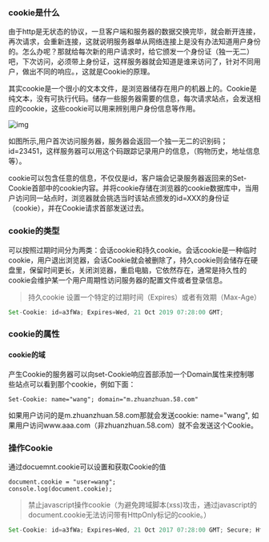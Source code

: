 ### cookie是什么

由于http是无状态的协议，一旦客户端和服务器的数据交换完毕，就会断开连接，再次请求，会重新连接，这就说明服务器单从网络连接上是没有办法知道用户身份的。怎么办呢？那就给每次新的用户请求时，给它颁发一个身份证（独一无二）吧，下次访问，必须带上身份证，这样服务器就会知道是谁来访问了，针对不同用户，做出不同的响应。，这就是Cookie的原理。

其实cookie是一个很小的文本文件，是浏览器储存在用户的机器上的。Cookie是纯文本，没有可执行代码。储存一些服务器需要的信息，每次请求站点，会发送相应的cookie，这些cookie可以用来辨别用户身份信息等作用。

![img](https://images2017.cnblogs.com/blog/1203274/201712/1203274-20171209110335937-33858862.png)

如图所示,用户首次访问服务器，服务器会返回一个独一无二的识别码；id=23451，这样服务器可以用这个码跟踪记录用户的信息，（购物历史，地址信息等）。

cookie可以包含任意的信息，不仅仅是id，客户端会记录服务器返回来的Set-Cookie首部中的cookie内容。并将cookie存储在浏览器的cookie数据库中，当用户访问同一站点时，浏览器就会挑选当时该站点颁发的id=XXX的身份证（cookie），并在Cookie请求首部发送过去。

### cookie的类型

可以按照过期时间分为两类：会话cookie和持久cookie。会话cookie是一种临时cookie，用户退出浏览器，会话Cookie就会被删除了，持久cookie则会储存在硬盘里，保留时间更长，关闭浏览器，重启电脑，它依然存在，通常是持久性的cookie会维护某一个用户周期性访问服务器的配置文件或者登录信息。

> 持久cookie 设置一个特定的过期时间（Expires）或者有效期（Max-Age）

```javascript
Set-Cookie: id=a3fWa; Expires=Wed, 21 Oct 2019 07:28:00 GMT;
```

### cookie的属性

#### cookie的域

产生Cookie的服务器可以向set-Cookie响应首部添加一个Domain属性来控制哪些站点可以看到那个cookie，例如下面：

```
Set-Cookie: name="wang"; domain="m.zhuanzhuan.58.com"
```

如果用户访问的是m.zhuanzhuan.58.com那就会发送cookie: name="wang", 如果用户访问www.aaa.com（非zhuanzhuan.58.com）就不会发送这个Cookie。

### 操作Cookie

通过docuemnt.cookie可以设置和获取Cookie的值

```
document.cookie = "user=wang";
console.log(document.cookie);
```

> 禁止javascript操作cookie（为避免跨域脚本(xss)攻击，通过javascript的document.cookie无法访问带有HttpOnly标记的cookie。）

```js
Set-Cookie: id=a3fWa; Expires=Wed, 21 Oct 2017 07:28:00 GMT; Secure; HttpOnly
```

